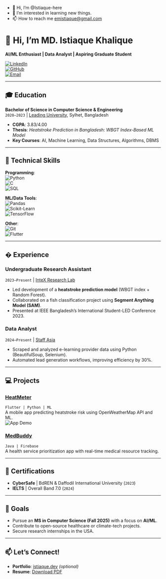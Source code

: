 - 👋 Hi, I’m @Istiaque-here
- 👀 I’m interested in learning new things.
- 📫 How to reach me emistiaque@gmail.com


# 👋 Hi, I’m MD. Istiaque Khalique  
**AI/ML Enthusiast | Data Analyst | Aspiring Graduate Student**

[![LinkedIn](https://img.shields.io/badge/LinkedIn-Connect-blue?style=flat&logo=linkedin)](https://linkedin.com/in/md-istiaque-khalique)  
[![GitHub](https://img.shields.io/badge/GitHub-Follow-black?style=flat&logo=github)](https://github.com/yourusername)  
[![Email](https://img.shields.io/badge/Email-Reach%20Out-red?style=flat&logo=gmail)](mailto:istiaquekhalique99@gmail.com)

---

## 🎓 Education  
**Bachelor of Science in Computer Science & Engineering**  
`2020–2023` | [Leading University](https://www.lus.ac.bd/), Sylhet, Bangladesh  
- **CGPA**: 3.83/4.00  
- **Thesis**: *Heatstroke Prediction in Bangladesh: WBGT Index-Based ML Model*  
- **Key Courses**: AI, Machine Learning, Data Structures, Algorithms, DBMS  

---

## 🔧 Technical Skills  
**Programming**:  
![Python](https://img.shields.io/badge/Python-Expert-yellowgreen?logo=python)  
![C](https://img.shields.io/badge/C-Intermediate-blue?logo=c)  
![SQL](https://img.shields.io/badge/SQL-Advanced-orange?logo=postgresql)  

**ML/Data Tools**:  
![Pandas](https://img.shields.io/badge/Pandas-Expert-blue?logo=pandas)  
![Scikit-Learn](https://img.shields.io/badge/Scikit--Learn-Advanced-orange)  
![TensorFlow](https://img.shields.io/badge/TensorFlow-Learning-yellowgreen?logo=tensorflow)  

**Other**:  
![Git](https://img.shields.io/badge/Git-Advanced-red?logo=git)  
![Flutter](https://img.shields.io/badge/Flutter-Beginner-blue?logo=flutter)  

---

## � Experience  
### **Undergraduate Research Assistant**  
`2023–Present` | [InteX Research Lab](lab-website)  
- Led development of a **heatstroke prediction model** (WBGT index + Random Forest).  
- Collaborated on a fish classification project using **Segment Anything Model (SAM)**.  
- Presented at IEEE Bangladesh’s International Student-LED Conference 2023.  

### **Data Analyst**  
`2024–Present` | [Staff Asia](staff-asia-website)  
- Scraped and analyzed e-learning provider data using Python (BeautifulSoup, Selenium).  
- Automated lead generation workflows, improving efficiency by 30%.  

---

## 💻 Projects  
### [HeatMeter](https://github.com/yourusername/heatmeter)  
`Flutter | Python | ML`  
A mobile app predicting heatstroke risk using OpenWeatherMap API and ML.  
![App Demo](https://github.com/.../homeScreen.gif)  

### [MedBuddy](https://github.com/yourusername/medbuddy)  
`Java | Firebase`  
A health service prioritization app with real-time medical resource tracking.  

---

## 📜 Certifications  
- **CyberSafe** | BdREN & Daffodil International University (`2023`)  
- **IELTS** | Overall Band 7.0 (`2024`)  

---

## 🎯 Goals  
- Pursue an **MS in Computer Science (Fall 2025)** with a focus on **AI/ML**.  
- Contribute to open-source healthcare or climate-tech projects.  
- Secure research internships in the USA.  

---

## 📫 Let’s Connect!  
- **Portfolio**: [istiaque.dev](https://your-portfolio-link) *(optional)*  
- **Resume**: [Download PDF](https://github.com/.../Istiaque_CV.pdf)  


<!---
Istiaque-here/Istiaque-here is a ✨ special ✨ repository because its `README.md` (this file) appears on your GitHub profile.
You can click the Preview link to take a look at your changes.
--->
